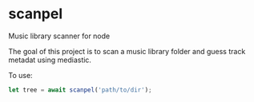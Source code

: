 # scanpel
Music library scanner for node

The goal of this project is to scan a music library folder and guess track metadat using mediastic.

To use:

```js
let tree = await scanpel('path/to/dir');
```
